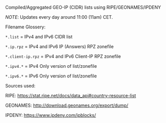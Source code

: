 Compiled/Aggregated GEO-IP (CIDR) lists using RIPE/GEONAMES/IPDENY



*NOTE*: Updates every day around 11:00 (11am) CET.



Filename Glossery:

`*.list` = IPv4 and IPv6 CIDR list

`*.ip.rpz` = IPv4 and IPv6 IP (Answers) RPZ zonefile

`*.client-ip.rpz` = IPv4 and IPv6 Client-IP RPZ zonefile


`*.ipv4.*` = IPv4 Only version of list/zonefile

`*.ipv6.*` = IPv6 Only version of list/zonefile



Sources used:

RIPE: https://stat.ripe.net/docs/data_api#country-resource-list

GEONAMES: http://download.geonames.org/export/dump/

IPDENY: https://www.ipdeny.com/ipblocks/

